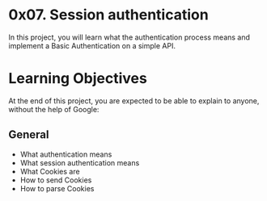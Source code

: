 # 0x07. Session authentication

In this project, you will learn what the authentication process means and implement a Basic Authentication on a simple API.

# Learning Objectives

At the end of this project, you are expected to be able to explain to anyone, without the help of Google:

## General

- What authentication means
- What session authentication means
- What Cookies are
- How to send Cookies
- How to parse Cookies
